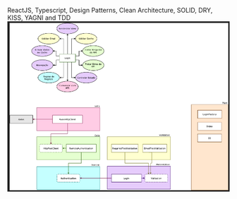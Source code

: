 ReactJS, Typescript, Design Patterns, 
Clean Architecture, SOLID, DRY, KISS, YAGNI and TDD
![Flow](/clean-flow.png?raw=true "course Rodrigo Manguinho")